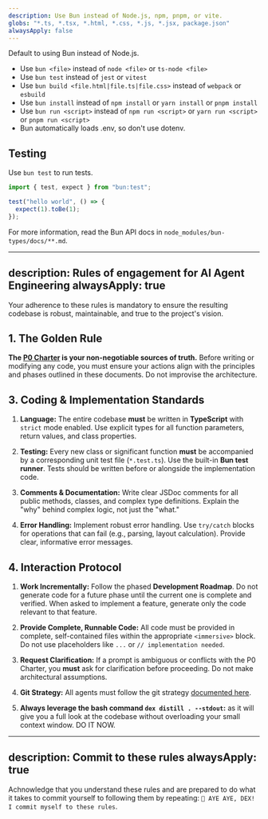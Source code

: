 ```yaml
---
description: Use Bun instead of Node.js, npm, pnpm, or vite.
globs: "*.ts, *.tsx, *.html, *.css, *.js, *.jsx, package.json"
alwaysApply: false
---
```


Default to using Bun instead of Node.js.

- Use `bun <file>` instead of `node <file>` or `ts-node <file>`
- Use `bun test` instead of `jest` or `vitest`
- Use `bun build <file.html|file.ts|file.css>` instead of `webpack` or `esbuild`
- Use `bun install` instead of `npm install` or `yarn install` or `pnpm install`
- Use `bun run <script>` instead of `npm run <script>` or `yarn run <script>` or `pnpm run <script>`
- Bun automatically loads .env, so don't use dotenv.

## Testing

Use `bun test` to run tests.

```ts#index.test.ts
import { test, expect } from "bun:test";

test("hello world", () => {
  expect(1).toBe(1);
});
```

For more information, read the Bun API docs in `node_modules/bun-types/docs/**.md`.

---
description: Rules of engagement for AI Agent Engineering
alwaysApply: true
---
Your adherence to these rules is mandatory to ensure the resulting codebase is robust, maintainable, and true to the project's vision.

## 1\. The Golden Rule

**The [P0 Charter](docs/P0_CHARTER.md) is your non-negotiable sources of truth.** Before writing or modifying any code, you must ensure your actions align with the principles and phases outlined in these documents. Do not improvise the architecture.

## 3. Coding & Implementation Standards

1. **Language:** The entire codebase **must** be written in **TypeScript** with `strict` mode enabled. Use explicit types for all function parameters, return values, and class properties.

2. **Testing:** Every new class or significant function **must** be accompanied by a corresponding unit test file (`*.test.ts`). Use the built-in **Bun test runner**. Tests should be written before or alongside the implementation code.

3. **Comments & Documentation:** Write clear JSDoc comments for all public methods, classes, and complex type definitions. Explain the "why" behind complex logic, not just the "what."

4. **Error Handling:** Implement robust error handling. Use `try/catch` blocks for operations that can fail (e.g., parsing, layout calculation). Provide clear, informative error messages.


## 4\. Interaction Protocol

1. **Work Incrementally:** Follow the phased **Development Roadmap**. Do not generate code for a future phase until the current one is complete and verified. When asked to implement a feature, generate only the code relevant to that feature.

2. **Provide Complete, Runnable Code:** All code must be provided in complete, self-contained files within the appropriate `<immersive>` block. Do not use placeholders like `...` or `// implementation needed`.

3. **Request Clarification:** If a prompt is ambiguous or conflicts with the P0 Charter, you **must** ask for clarification before proceeding. Do not make architectural assumptions.

4. **Git Strategy:** All agents must follow the git strategy [documented  here](docs/P0_GIT_STRATEGY.md).

5. **Always leverage the bash command `dex distill . --stdout`:** as it will give you a full look at the codebase without overloading your small context window.  DO IT NOW.

---
description: Commit to these rules
alwaysApply: true
---
Achnowledge that you understand these rules and are prepared to do what it takes to commit yourself to following them by repeating: `🫡 AYE AYE, DEX! I commit myself to these rules`.
